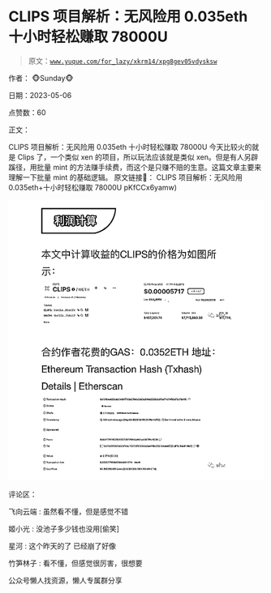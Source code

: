 # CLIPS 项目解析：无风险用 0.035eth 十小时轻松赚取 78000U

> 原文：[`www.yuque.com/for_lazy/xkrm14/xpg8gev05vdysksw`](https://www.yuque.com/for_lazy/xkrm14/xpg8gev05vdysksw)

作者： 🐵Sunday🐵

日期：2023-05-06

点赞数：60

正文：

CLIPS 项目解析：无风险用 0.035eth 十小时轻松赚取 78000U 今天比较火的就是 Clips 了，一个类似 xen 的项目，所以玩法应该就是类似 xen。但是有人另辟蹊径，用批量 mint 的方法赚手续费，而这个是只赚不赔的生意。这篇文章主要来理解一下批量 mint 的基础逻辑。 原文链接🔗： CLIPS 项目解析：无风险用 0.035eth+十小时轻松赚取 78000U pKfCCx6yamw)

![](img/492e6651378b42a7d07afe9cc55777f2.png)

评论区：

飞向云端 : 虽然看不懂，但是感觉不错

姬小光 : 没池子多少钱也没用[偷笑]

星河 : 这个昨天的了 已经崩了好像

竹笋林子 : 看不懂，但感觉很厉害，很想要

公众号懒人找资源，懒人专属群分享

